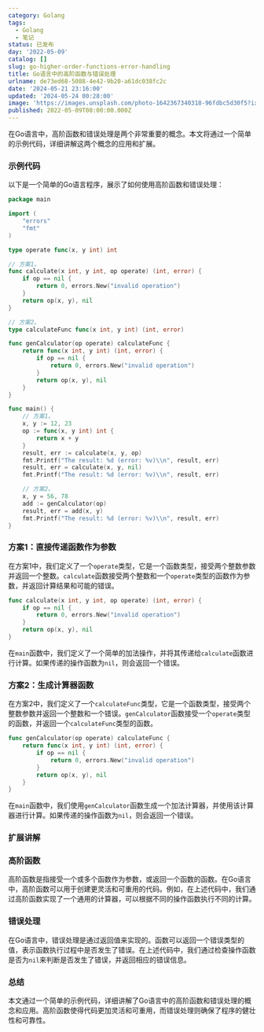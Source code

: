 ```yaml
---
category: Golang
tags:
  - Golang
  - 笔记
status: 已发布
day: '2022-05-09'
catalog: []
slug: go-higher-order-functions-error-handling
title: Go语言中的高阶函数与错误处理
urlname: de73ed68-5088-4e42-9b20-a61dc038fc2c
date: '2024-05-21 23:16:00'
updated: '2024-05-24 00:28:00'
image: 'https://images.unsplash.com/photo-1642367340318-96fdbc5d30f5?ixlib=rb-4.0.3&q=85&fm=jpg&crop=entropy&cs=srgb'
published: 2022-05-09T08:00:00.000Z
---
```


在Go语言中，高阶函数和错误处理是两个非常重要的概念。本文将通过一个简单的示例代码，详细讲解这两个概念的应用和扩展。


### 示例代码


以下是一个简单的Go语言程序，展示了如何使用高阶函数和错误处理：


```go
package main

import (
	"errors"
	"fmt"
)

type operate func(x, y int) int

// 方案1。
func calculate(x int, y int, op operate) (int, error) {
	if op == nil {
		return 0, errors.New("invalid operation")
	}
	return op(x, y), nil
}

// 方案2。
type calculateFunc func(x int, y int) (int, error)

func genCalculator(op operate) calculateFunc {
	return func(x int, y int) (int, error) {
		if op == nil {
			return 0, errors.New("invalid operation")
		}
		return op(x, y), nil
	}
}

func main() {
	// 方案1。
	x, y := 12, 23
	op := func(x, y int) int {
		return x + y
	}
	result, err := calculate(x, y, op)
	fmt.Printf("The result: %d (error: %v)\\n", result, err)
	result, err = calculate(x, y, nil)
	fmt.Printf("The result: %d (error: %v)\\n", result, err)

	// 方案2。
	x, y = 56, 78
	add := genCalculator(op)
	result, err = add(x, y)
	fmt.Printf("The result: %d (error: %v)\\n", result, err)
}

```


### 方案1：直接传递函数作为参数


在方案1中，我们定义了一个`operate`类型，它是一个函数类型，接受两个整数参数并返回一个整数。`calculate`函数接受两个整数和一个`operate`类型的函数作为参数，并返回计算结果和可能的错误。


```go
func calculate(x int, y int, op operate) (int, error) {
	if op == nil {
		return 0, errors.New("invalid operation")
	}
	return op(x, y), nil
}

```


在`main`函数中，我们定义了一个简单的加法操作，并将其传递给`calculate`函数进行计算。如果传递的操作函数为`nil`，则会返回一个错误。


### 方案2：生成计算器函数


在方案2中，我们定义了一个`calculateFunc`类型，它是一个函数类型，接受两个整数参数并返回一个整数和一个错误。`genCalculator`函数接受一个`operate`类型的函数，并返回一个`calculateFunc`类型的函数。


```go
func genCalculator(op operate) calculateFunc {
	return func(x int, y int) (int, error) {
		if op == nil {
			return 0, errors.New("invalid operation")
		}
		return op(x, y), nil
	}
}

```


在`main`函数中，我们使用`genCalculator`函数生成一个加法计算器，并使用该计算器进行计算。如果传递的操作函数为`nil`，则会返回一个错误。


### 扩展讲解


### 高阶函数


高阶函数是指接受一个或多个函数作为参数，或返回一个函数的函数。在Go语言中，高阶函数可以用于创建更灵活和可重用的代码。例如，在上述代码中，我们通过高阶函数实现了一个通用的计算器，可以根据不同的操作函数执行不同的计算。


### 错误处理


在Go语言中，错误处理是通过返回值来实现的。函数可以返回一个错误类型的值，表示函数执行过程中是否发生了错误。在上述代码中，我们通过检查操作函数是否为`nil`来判断是否发生了错误，并返回相应的错误信息。


### 总结


本文通过一个简单的示例代码，详细讲解了Go语言中的高阶函数和错误处理的概念和应用。高阶函数使得代码更加灵活和可重用，而错误处理则确保了程序的健壮性和可靠性。

